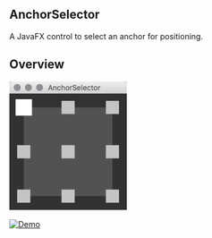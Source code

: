 ## AnchorSelector
A JavaFX control to select an anchor for positioning.

## Overview
![Overview](https://raw.githubusercontent.com/HanSolo/anchorselector/master/AnchorSelector.png)

[![Demo](https://img.youtube.com/vi/OUeuova3gL0/0.jpg)](https://www.youtube.com/watch?v=OUeuova3gL0)
